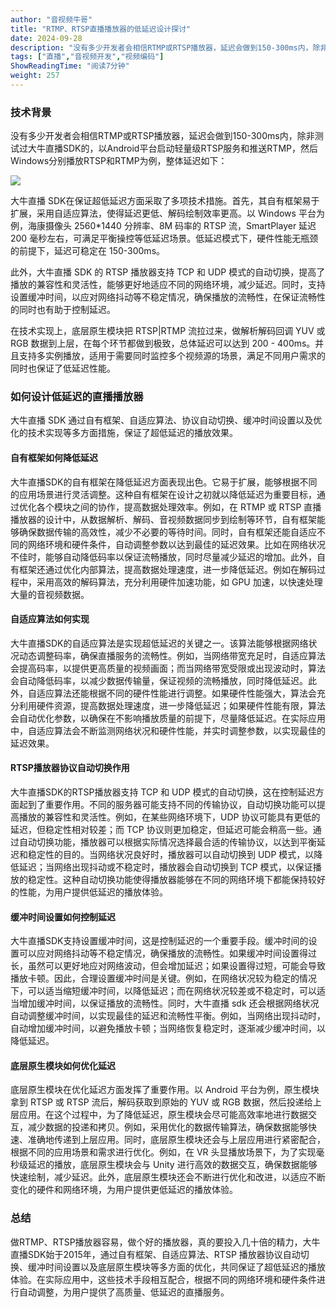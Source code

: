 ```yaml
---
author: "音视频牛哥"
title: "RTMP、RTSP直播播放器的低延迟设计探讨"
date: 2024-09-28
description: "没有多少开发者会相信RTMP或RTSP播放器，延迟会做到150-300ms内，除非测试过大牛直播SDK的，以Android平台启动轻量级RTSP服务和推送RTMP"
tags: ["直播","音视频开发","视频编码"]
ShowReadingTime: "阅读7分钟"
weight: 257
---
```

### ​技术背景

没有多少开发者会相信RTMP或RTSP播放器，延迟会做到150-300ms内，除非测试过大牛直播SDK的，以Android平台启动轻量级RTSP服务和推送RTMP，然后Windows分别播放RTSP和RTMP为例，整体延迟如下：

![](https://p6-xtjj-sign.byteimg.com/tos-cn-i-73owjymdk6/1b00f9bf67964ae68beef250358ea5d6~tplv-73owjymdk6-jj-mark-v1:0:0:0:0:5o6Y6YeR5oqA5pyv56S-5Yy6IEAg6Z-z6KeG6aKR54mb5ZOl:q75.awebp?rk3s=f64ab15b&x-expires=1728136249&x-signature=nxm%2FYosaOjsIpDdl10Z68nyWJP8%3D)

大牛直播 SDK在保证超低延迟方面采取了多项技术措施。首先，其自有框架易于扩展，采用自适应算法，使得延迟更低、解码绘制效率更高。以 Windows 平台为例，海康摄像头 2560\*1440 分辨率、8M 码率的 RTSP 流，SmartPlayer 延迟 200 毫秒左右，可满足平衡操控等低延迟场景。低延迟模式下，硬件性能无瓶颈的前提下，延迟可稳定在 150-300ms。

此外，大牛直播 SDK 的 RTSP 播放器支持 TCP 和 UDP 模式的自动切换，提高了播放的兼容性和灵活性，能够更好地适应不同的网络环境，减少延迟。同时，支持设置缓冲时间，以应对网络抖动等不稳定情况，确保播放的流畅性，在保证流畅性的同时也有助于控制延迟。

在技术实现上，底层原生模块把 RTSP|RTMP 流拉过来，做解析解码回调 YUV 或 RGB 数据到上层，在每个环节都做到极致，总体延迟可以达到 200 - 400ms。并且支持多实例播放，适用于需要同时监控多个视频源的场景，满足不同用户需求的同时也保证了低延迟性能。

### 如何设计低延迟的直播播放器

大牛直播 SDK 通过自有框架、自适应算法、协议自动切换、缓冲时间设置以及优化的技术实现等多方面措施，保证了超低延迟的播放效果。

#### 自有框架如何降低延迟

大牛直播SDK的自有框架在降低延迟方面表现出色。它易于扩展，能够根据不同的应用场景进行灵活调整。这种自有框架在设计之初就以降低延迟为重要目标，通过优化各个模块之间的协作，提高数据处理效率。例如，在 RTMP 或 RTSP 直播播放器的设计中，从数据解析、解码、音视频数据同步到绘制等环节，自有框架能够确保数据传输的高效性，减少不必要的等待时间。同时，自有框架还能自适应不同的网络环境和硬件条件，自动调整参数以达到最佳的延迟效果。比如在网络状况不佳时，能够自动降低码率以保证流畅播放，同时尽量减少延迟的增加。此外，自有框架还通过优化内部算法，提高数据处理速度，进一步降低延迟。例如在解码过程中，采用高效的解码算法，充分利用硬件加速功能，如 GPU 加速，以快速处理大量的音视频数据。

#### 自适应算法如何实现

大牛直播SDK的自适应算法是实现超低延迟的关键之一。该算法能够根据网络状况动态调整码率，确保直播服务的流畅性。例如，当网络带宽充足时，自适应算法会提高码率，以提供更高质量的视频画面；而当网络带宽受限或出现波动时，算法会自动降低码率，以减少数据传输量，保证视频的流畅播放，同时降低延迟。此外，自适应算法还能根据不同的硬件性能进行调整。如果硬件性能强大，算法会充分利用硬件资源，提高数据处理速度，进一步降低延迟；如果硬件性能有限，算法会自动优化参数，以确保在不影响播放质量的前提下，尽量降低延迟。在实际应用中，自适应算法会不断监测网络状况和硬件性能，并实时调整参数，以实现最佳的延迟效果。

#### RTSP播放器协议自动切换作用

大牛直播SDK的RTSP播放器支持 TCP 和 UDP 模式的自动切换，这在控制延迟方面起到了重要作用。不同的服务器可能支持不同的传输协议，自动切换功能可以提高播放的兼容性和灵活性。例如，在某些网络环境下，UDP 协议可能具有更低的延迟，但稳定性相对较差；而 TCP 协议则更加稳定，但延迟可能会稍高一些。通过自动切换功能，播放器可以根据实际情况选择最合适的传输协议，以达到平衡延迟和稳定性的目的。当网络状况良好时，播放器可以自动切换到 UDP 模式，以降低延迟；当网络出现抖动或不稳定时，播放器会自动切换到 TCP 模式，以保证播放的稳定性。这种自动切换功能使得播放器能够在不同的网络环境下都能保持较好的性能，为用户提供低延迟的播放体验。

#### 缓冲时间设置如何控制延迟

大牛直播SDK支持设置缓冲时间，这是控制延迟的一个重要手段。缓冲时间的设置可以应对网络抖动等不稳定情况，确保播放的流畅性。如果缓冲时间设置得过长，虽然可以更好地应对网络波动，但会增加延迟；如果设置得过短，可能会导致播放卡顿。因此，合理设置缓冲时间是关键。例如，在网络状况较为稳定的情况下，可以适当缩短缓冲时间，以降低延迟；而在网络状况较差或不稳定时，可以适当增加缓冲时间，以保证播放的流畅性。同时，大牛直播 sdk 还会根据网络状况自动调整缓冲时间，以实现最佳的延迟和流畅性平衡。例如，当网络出现抖动时，自动增加缓冲时间，以避免播放卡顿；当网络恢复稳定时，逐渐减少缓冲时间，以降低延迟。

#### 底层原生模块如何优化延迟

底层原生模块在优化延迟方面发挥了重要作用。以 Android 平台为例，原生模块拿到 RTSP 或 RTSP 流后，解码获取到原始的 YUV 或 RGB 数据，然后投递给上层应用。在这个过程中，为了降低延迟，原生模块会尽可能高效率地进行数据交互，减少数据的投递和拷贝。例如，采用优化的数据传输算法，确保数据能够快速、准确地传递到上层应用。同时，底层原生模块还会与上层应用进行紧密配合，根据不同的应用场景和需求进行优化。例如，在 VR 头显播放场景下，为了实现毫秒级延迟的播放，底层原生模块会与 Unity 进行高效的数据交互，确保数据能够快速绘制，减少延迟。此外，底层原生模块还会不断进行优化和改进，以适应不断变化的硬件和网络环境，为用户提供更低延迟的播放体验。

### 总结

做RTMP、RTSP播放器容易，做个好的播放器，真的要投入几十倍的精力，大牛直播SDK始于2015年，通过自有框架、自适应算法、RTSP 播放器协议自动切换、缓冲时间设置以及底层原生模块等多方面的优化，共同保证了超低延迟的播放体验。在实际应用中，这些技术手段相互配合，根据不同的网络环境和硬件条件进行自动调整，为用户提供了高质量、低延迟的直播服务。